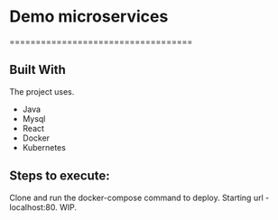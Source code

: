 # Demo microservices
===================================

## Built With

The project uses.
* Java
* Mysql
* React
* Docker
* Kubernetes

## Steps to execute:

Clone and run the docker-compose command to deploy. Starting url - localhost:80.
WIP.
